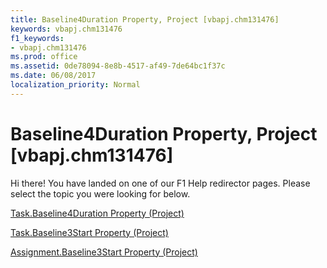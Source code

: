 ```yaml
---
title: Baseline4Duration Property, Project [vbapj.chm131476]
keywords: vbapj.chm131476
f1_keywords:
- vbapj.chm131476
ms.prod: office
ms.assetid: 0de78094-8e8b-4517-af49-7de64bc1f37c
ms.date: 06/08/2017
localization_priority: Normal
---
```



# Baseline4Duration Property, Project [vbapj.chm131476]

Hi there! You have landed on one of our F1 Help redirector pages. Please select the topic you were looking for below.

[Task.Baseline4Duration Property (Project)](http://msdn.microsoft.com/library/416c3315-cb82-40bb-5a95-a31e9f85b183%28Office.15%29.aspx)

[Task.Baseline3Start Property (Project)](http://msdn.microsoft.com/library/be3daa4e-8889-fc4a-91c2-a65578dc65ff%28Office.15%29.aspx)

[Assignment.Baseline3Start Property (Project)](http://msdn.microsoft.com/library/106ce677-8c42-6974-490c-f72f8095621b%28Office.15%29.aspx)

